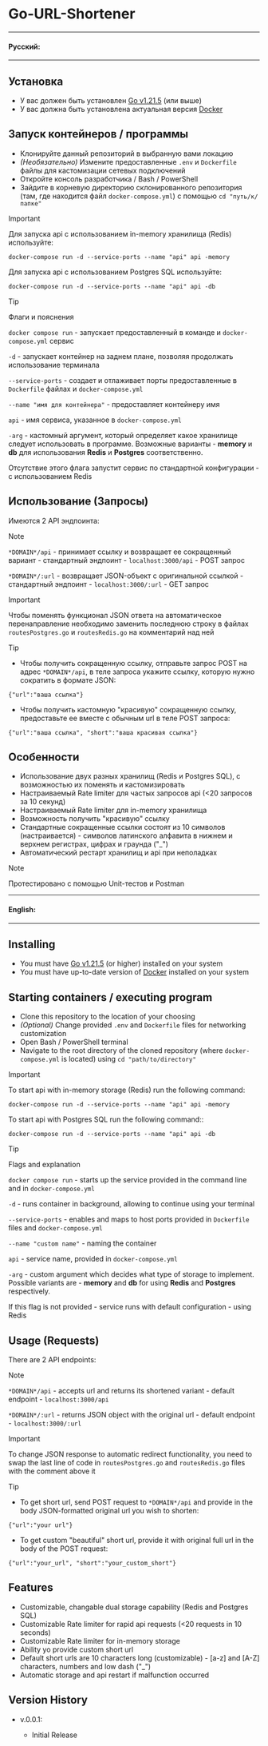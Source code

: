 # Go-URL-Shortener
___
#### Русский:
___
## Установка
* У вас должен быть установлен [Go v1.21.5](https://go.dev/doc/install) (или выше)
* У вас должна быть установлена актуальная версия [Docker](https://www.docker.com/) 

## Запуск контейнеров / программы

* Клонируйте данный репозиторий в выбранную вами локацию
* *(Необязательно)* Измените предоставленные ```.env``` и ```Dockerfile``` файлы для кастомизации сетевых подключений
* Откройте консоль разработчика / Bash / PowerShell
* Зайдите в корневую директорию склонированного репозитория (там, где находится файл ```docker-compose.yml```)
  с помощью ```cd "путь/к/папке"```
> [!IMPORTANT]    
> Для запуска api с использованием in-memory хранилища (Redis) используйте:
> ```
> docker-compose run -d --service-ports --name "api" api -memory
> ```
>
> Для запуска api с использованием Postgres SQL используйте:
> ```
> docker-compose run -d --service-ports --name "api" api -db
> ```

> [!TIP]
> Флаги и пояснения
>
> ```docker compose run``` - запускает предоставленный в команде и ```docker-compose.yml``` сервис
> 
> ```-d``` - запускает контейнер на заднем плане, позволяя продолжать использование терминала
> 
> ```--service-ports``` - создает и отлаживает порты предоставленные в ```Dockerfile``` файлах и ```docker-compose.yml```
> 
> ```--name "имя для контейнера"``` - предоставляет контейнеру имя
> 
> ```api``` - имя сервиса, указанное в ```docker-compose.yml```
> 
> ```-arg``` - кастомный аргумент, который определяет какое хранилище следует использовать в программе. Возможные варианты - **memory** и **db** для использования **Redis** и **Postgres** соответственно.
>
>  Отсутствие этого флага запустит сервис по стандартной конфигурации - с использованием Redis

## Использование (Запросы)

Имеются 2 API эндпоинта:
> [!NOTE]  
> 
> ```*DOMAIN*/api``` - принимает ссылку и возвращает ее сокращенный вариант - стандартный эндпоинт - ```localhost:3000/api``` - POST запрос
> 
> ```*DOMAIN*/:url``` - возвращает JSON-объект с оригинальной ссылкой - стандартный эндпоинт - ```localhost:3000/:url``` - GET запрос

> [!IMPORTANT] 
> Чтобы поменять функционал JSON ответа на автоматическое перенаправление необходимо заменить последнюю строку в файлах ```routesPostgres.go``` и ```routesRedis.go``` на комментарий над ней

> [!TIP]
> * Чтобы получить сокращенную ссылку, отправьте запрос POST на адрес ```*DOMAIN*/api```, в теле запроса укажите ссылку, которую нужно сократить в формате JSON:
>
> ```{"url":"ваша ссылка"}```
>
> * Чтобы получить кастомную "красивую" сокращенную ссылку, предоставьте ее вместе с обычным url в теле POST запроса:
>
> ```{"url":"ваша ссылка", "short":"ваша красивая ссылка"}```

## Особенности

* Использование двух разных хранилищ (Redis и Postgres SQL), с возможностью их поменять и кастомизировать
* Настраиваемый Rate limiter для частых запросов api (<20 запросов за 10 секунд)
* Настраиваемый Rate limiter для in-memory хранилища
* Возможность получить "красивую" ссылку
* Стандартные сокращенные ссылки состоят из 10 символов (настраивается) - символов латинского алфавита в нижнем и верхнем регистрах, цифрах и граунда ("_")
* Автоматический рестарт хранилищ и api при неполадках

>[!NOTE]
> Протестировано с помощью Unit-тестов и Postman

___
#### English:
___

## Installing
* You must have [Go v1.21.5](https://go.dev/doc/install) (or higher) installed on your system
* You must have up-to-date version of [Docker](https://www.docker.com/) installed on your system 

## Starting containers / executing program

* Clone this repository to the location of your choosing
* *(Optional)* Change provided ```.env``` and ```Dockerfile``` files for networking customization
* Open Bash / PowerShell terminal
* Navigate to the root directory of the cloned repository (where ```docker-compose.yml``` is located)
  using ```cd "path/to/directory"```
> [!IMPORTANT]    
> To start api with in-memory storage (Redis) run the following command:
> ```
> docker-compose run -d --service-ports --name "api" api -memory
> ```
>
> To start api with Postgres SQL run the following command::
> ```
> docker-compose run -d --service-ports --name "api" api -db
> ```

> [!TIP]
> Flags and explanation
>
> ```docker compose run``` - starts up the service provided in the command line and in ```docker-compose.yml```
> 
> ```-d``` - runs container in background, allowing to continue using your terminal
> 
> ```--service-ports``` - enables and maps to host ports provided in ```Dockerfile``` files and ```docker-compose.yml```
> 
> ```--name "custom name"``` - naming the container
> 
> ```api``` - service name, provided in ```docker-compose.yml```
> 
> ```-arg``` - custom argument which decides what type of storage to implement. Possible variants are - **memory** and **db** for using **Redis** and **Postgres** respectively.
>
> If this flag is not provided - service runs with default configuration - using Redis

## Usage (Requests)

There are 2 API endpoints:
> [!NOTE]  
> 
> ```*DOMAIN*/api``` - accepts url and returns its shortened variant - default endpoint - ```localhost:3000/api```
> 
> ```*DOMAIN*/:url``` - returns JSON object with the original url - default endpoint - ```localhost:3000/:url```

>[!IMPORTANT]  
> To change JSON response to automatic redirect functionality, you need to swap the last line of code in ```routesPostgres.go``` and ```routesRedis.go``` files with the comment above it

> [!TIP]
> * To get short url, send POST request to ```*DOMAIN*/api``` and provide in the body JSON-formatted original url you wish to shorten: 
>
> ```{"url":"your url"}```
>
> * To get custom "beautiful" short url, provide it with original full url in the body of the POST request:
>
> ```{"url":"your_url", "short":"your_custom_short"}```

## Features

* Customizable, changable dual storage capability (Redis and Postgres SQL)
* Customizable Rate limiter for rapid api requests (<20 requests in 10 seconds)
* Customizable Rate limiter for in-memory storage
* Ability yo provide custom short url
* Default short urls are 10 characters long (customizable) - [a-z] and [A-Z] characters, numbers and low dash ("_")
* Automatic storage and api restart if malfunction occurred

## Version History

* v.0.0.1:

    * Initial Release
